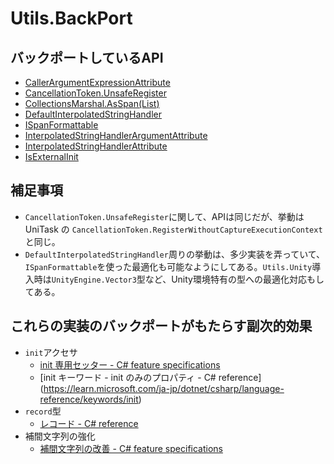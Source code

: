 # Utils.BackPort
## バックポートしているAPI
- [CallerArgumentExpressionAttribute](https://learn.microsoft.com/ja-jp/dotnet/api/system.runtime.compilerservices.callerargumentexpressionattribute?view=net-6.0)
- [CancellationToken.UnsafeRegister](https://learn.microsoft.com/ja-jp/dotnet/api/system.threading.cancellationtoken.unsaferegister?view=net-6.0)
- [CollectionsMarshal.AsSpan<T>(List<T>)](https://learn.microsoft.com/ja-jp/dotnet/api/system.runtime.interopservices.collectionsmarshal.asspan?view=net-6.0)
- [DefaultInterpolatedStringHandler](https://learn.microsoft.com/ja-jp/dotnet/api/system.runtime.compilerservices.defaultinterpolatedstringhandler?view=net-6.0)
- [ISpanFormattable](https://learn.microsoft.com/ja-jp/dotnet/api/system.ispanformattable?view=net-6.0)
- [InterpolatedStringHandlerArgumentAttribute](https://learn.microsoft.com/en-us/dotnet/api/system.runtime.compilerservices.interpolatedstringhandlerargumentattribute?view=net-6.0)
- [InterpolatedStringHandlerAttribute](https://learn.microsoft.com/en-us/dotnet/api/system.runtime.compilerservices.interpolatedstringhandlerattribute?view=net-6.0)
- [IsExternalInit](https://learn.microsoft.com/ja-jp/dotnet/api/system.runtime.compilerservices.isexternalinit?view=net-6.0)

## 補足事項
- `CancellationToken.UnsafeRegister`に関して、APIは同じだが、挙動は UniTask の `CancellationToken.RegisterWithoutCaptureExecutionContext` と同じ。
- `DefaultInterpolatedStringHandler`周りの挙動は、多少実装を弄っていて、`ISpanFormattable`を使った最適化も可能なようにしてある。`Utils.Unity`導入時は`UnityEngine.Vector3`型など、Unity環境特有の型への最適化対応もしてある。

## これらの実装のバックポートがもたらす副次的効果
- `init`アクセサ
    - [init 専用セッター - C# feature specifications](https://learn.microsoft.com/ja-jp/dotnet/csharp/language-reference/proposals/csharp-9.0/init)
    - [init キーワード - init のみのプロパティ - C# reference[]()](https://learn.microsoft.com/ja-jp/dotnet/csharp/language-reference/keywords/init)
- `record`型
    - [レコード - C# reference](https://learn.microsoft.com/ja-jp/dotnet/csharp/language-reference/builtin-types/record)
- 補間文字列の強化
    - [補間文字列の改善 - C# feature specifications](https://learn.microsoft.com/ja-jp/dotnet/csharp/language-reference/proposals/csharp-10.0/improved-interpolated-strings)
